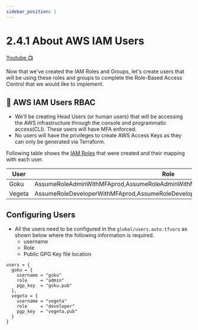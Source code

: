 ```yaml
---
sidebar_position: 1
---
```


# 2.4.1 About AWS IAM Users

[Youtube 📺](https://www.youtube.com/watch?v=Am9417a87zU&t=1928s)

Now that we've created the IAM Roles and Groups, let's create users that will be using these roles and groups to complete the Role-Based Access Control that we would like to implement.

## 👥 AWS IAM Users RBAC

- We'll be creating Head Users (or human users) that will be accessing the AWS infrastructure through the console and programmatic access(CLI). These users will have MFA enforced.
- No users will have the privileges to create AWS Access Keys as they can only be generated via Terraform.

Following table shows the [IAM Roles](/docs/chapter2-securing-iam/aws_iam_roles/creating_iam_roles_groups.md) that were created and their mapping with each user.

| User      | Role                                                                                 |
|-----------|--------------------------------------------------------------------------------------|
| Goku      | AssumeRoleAdminWithMFAprod,AssumeRoleAdminWithMFAdev,AssumeRoleIAMAdminWithMFA       |
| Vegeta    | AssumeRoleDeveloperWithMFAprod,AssumeRoleDeveloperWithMFAdev                         |

## Configuring Users

- All the users need to be configured in the `global/users.auto.tfvars` as shown below where the following information is required.
  - username
  - Role
  - Public GPG Key file location

```hcl title="global/users.auto.tfvars"
users = {
  goku = {
    username = "goku"
    role     = "admin"
    pgp_key  = "goku.pub"
  },
  vegeta = {
    username = "vegeta"
    role     = "developer"
    pgp_key  = "vegeta.pub"
  }
}
```
